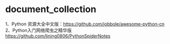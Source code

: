 # document_collection
1、Python 资源大全中文版：https://github.com/jobbole/awesome-python-cn
2、Python入门网络爬虫之精华版 https://github.com/lining0806/PythonSpiderNotes
